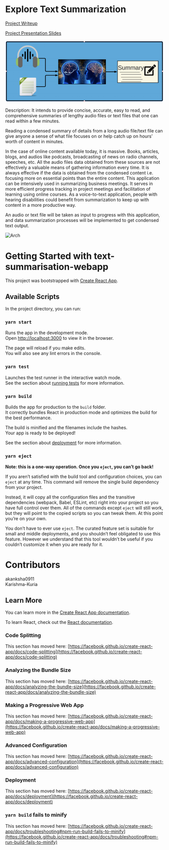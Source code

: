 # Explore Text Summarization 

[Project Writeup](https://github.com/akanksha0911/text-summarisation-webapp/blob/main/docs/Project_%20Speech_Text%20to%20Text%20Summarization.pdf)

[Project Presentation Slides](https://github.com/akanksha0911/text-summarisation-webapp/blob/main/docs/PPT-Text%20Summarization.pdf)

![Text-Summarization](https://github.com/akanksha0911/text-summarisation-webapp/blob/main/images/Text-Summarization.png)

Description: It intends to provide concise, accurate, easy to read, and comprehensive summaries of lengthy audio files or text files that one can read within a few minutes.

Reading a condensed summary of details from a long audio file/text file can give anyone a sense of what file focuses on or help catch up on hours’ worth of content in minutes.

In the case of online content available today, it is massive. Books, articles, blogs, and audios like podcasts, broadcasting of news on radio channels, speeches, etc. All the audio files data obtained from these sources are not effectively a valuable means of gathering information every time. It is always effective if the data is obtained from the condensed content i.e. focusing more on essential points than the entire content.
This application can be intensively used in summarizing business meetings. It serves in more efficient progress tracking in project meetings and facilitation of learning using online courses. As a voice-to-text application, people with hearing disabilities could benefit from summarization to keep up with content in a more productive way.

An audio or text file will be taken as input to progress with this application, and data summarization processes will be implemented to get condensed text output. 


![Arch](https://user-images.githubusercontent.com/77387431/143853833-f97cb2ed-f92d-4d8e-824d-4d28896f2bbf.png)

# Getting Started with text-summarisation-webapp 

This project was bootstrapped with [Create React App](https://github.com/facebook/create-react-app).

## Available Scripts

In the project directory, you can run:

### `yarn start`

Runs the app in the development mode.\
Open [http://localhost:3000](http://localhost:3000) to view it in the browser.

The page will reload if you make edits.\
You will also see any lint errors in the console.

### `yarn test`

Launches the test runner in the interactive watch mode.\
See the section about [running tests](https://facebook.github.io/create-react-app/docs/running-tests) for more information.

### `yarn build`

Builds the app for production to the `build` folder.\
It correctly bundles React in production mode and optimizes the build for the best performance.

The build is minified and the filenames include the hashes.\
Your app is ready to be deployed!

See the section about [deployment](https://facebook.github.io/create-react-app/docs/deployment) for more information.

### `yarn eject`

**Note: this is a one-way operation. Once you `eject`, you can’t go back!**

If you aren’t satisfied with the build tool and configuration choices, you can `eject` at any time. This command will remove the single build dependency from your project.

Instead, it will copy all the configuration files and the transitive dependencies (webpack, Babel, ESLint, etc) right into your project so you have full control over them. All of the commands except `eject` will still work, but they will point to the copied scripts so you can tweak them. At this point you’re on your own.

You don’t have to ever use `eject`. The curated feature set is suitable for small and middle deployments, and you shouldn’t feel obligated to use this feature. However we understand that this tool wouldn’t be useful if you couldn’t customize it when you are ready for it.

# Contributors
akanksha0911 </br>
Karishma-Kuria

## Learn More

You can learn more in the [Create React App documentation](https://facebook.github.io/create-react-app/docs/getting-started).

To learn React, check out the [React documentation](https://reactjs.org/).

### Code Splitting

This section has moved here: [https://facebook.github.io/create-react-app/docs/code-splitting](https://facebook.github.io/create-react-app/docs/code-splitting)

### Analyzing the Bundle Size

This section has moved here: [https://facebook.github.io/create-react-app/docs/analyzing-the-bundle-size](https://facebook.github.io/create-react-app/docs/analyzing-the-bundle-size)

### Making a Progressive Web App

This section has moved here: [https://facebook.github.io/create-react-app/docs/making-a-progressive-web-app](https://facebook.github.io/create-react-app/docs/making-a-progressive-web-app)

### Advanced Configuration

This section has moved here: [https://facebook.github.io/create-react-app/docs/advanced-configuration](https://facebook.github.io/create-react-app/docs/advanced-configuration)

### Deployment

This section has moved here: [https://facebook.github.io/create-react-app/docs/deployment](https://facebook.github.io/create-react-app/docs/deployment)

### `yarn build` fails to minify

This section has moved here: [https://facebook.github.io/create-react-app/docs/troubleshooting#npm-run-build-fails-to-minify](https://facebook.github.io/create-react-app/docs/troubleshooting#npm-run-build-fails-to-minify)
